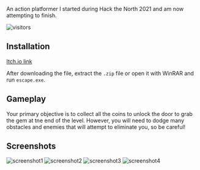 An action platformer I started during Hack the North 2021 and am now attempting to finish.

![visitors](https://visitor-badge.glitch.me/badge?page_id=pblpbl1024.escape)

## Installation
[Itch.io link](https://pblpbl.itch.io/escape)

After downloading the file, extract the `.zip` file or open it with WinRAR and run `escape.exe`.

## Gameplay
Your primary objective is to collect all the coins to unlock the door to grab the gem at tne end of the level. However, you will need to dodge many obstacles and enemies that will attempt to eliminate you, so be careful!

## Screenshots
![screenshot1](https://github.com/pblpbl1024/escape/blob/main/screenshots/Screenshot%202021-04-30%20145842.png)
![screenshot2](https://github.com/pblpbl1024/escape/blob/main/screenshots/Screenshot%202021-04-30%20150006.png)
![screenshot3](https://github.com/pblpbl1024/escape/blob/main/screenshots/Screenshot%202021-04-30%20150016.png)
![screenshot4](https://github.com/pblpbl1024/escape/blob/main/screenshots/Screenshot%202021-04-30%20161830.png)